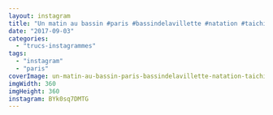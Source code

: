```yaml
---
layout: instagram
title: "Un matin au bassin #paris #bassindelavillette #natation #taichi #ecluse #fluctuat"
date: "2017-09-03"
categories: 
  - "trucs-instagrammes"
tags: 
  - "instagram"
  - "paris"
coverImage: un-matin-au-bassin-paris-bassindelavillette-natation-taichi-ecluse-fluctuat.jpg
imgWidth: 360
imgHeight: 360
instagram: BYk0sq7DMTG
---
```

